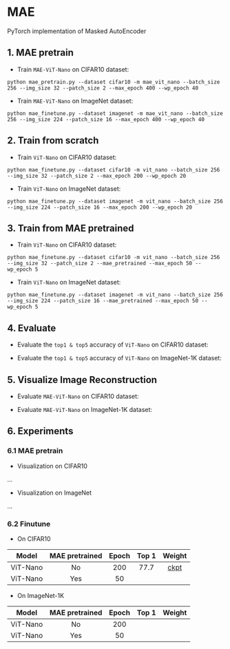 # MAE
PyTorch implementation of Masked AutoEncoder


## 1. MAE pretrain
- Train `MAE-ViT-Nano` on CIFAR10 dataset:

```Shell
python mae_pretrain.py --dataset cifar10 -m mae_vit_nano --batch_size 256 --img_size 32 --patch_size 2 --max_epoch 400 --wp_epoch 40
```

- Train `MAE-ViT-Nano` on ImageNet dataset:

```Shell
python mae_finetune.py --dataset imagenet -m mae_vit_nano --batch_size 256 --img_size 224 --patch_size 16 --max_epoch 400 --wp_epoch 40
```

## 2. Train from scratch
- Train `ViT-Nano` on CIFAR10 dataset:

```Shell
python mae_finetune.py --dataset cifar10 -m vit_nano --batch_size 256 --img_size 32 --patch_size 2 --max_epoch 200 --wp_epoch 20
```

- Train `ViT-Nano` on ImageNet dataset:

```Shell
python mae_finetune.py --dataset imagenet -m vit_nano --batch_size 256 --img_size 224 --patch_size 16 --max_epoch 200 --wp_epoch 20
```

## 3. Train from MAE pretrained
- Train `ViT-Nano` on CIFAR10 dataset:

```Shell
python mae_finetune.py --dataset cifar10 -m vit_nano --batch_size 256 --img_size 32 --patch_size 2 --mae_pretrained --max_epoch 50 --wp_epoch 5
```

- Train `ViT-Nano` on ImageNet dataset:

```Shell
python mae_finetune.py --dataset imagenet -m vit_nano --batch_size 256 --img_size 224 --patch_size 16 --mae_pretrained --max_epoch 50 --wp_epoch 5
```

## 4. Evaluate 
- Evaluate the `top1 & top5` accuracy of `ViT-Nano` on CIFAR10 dataset:

- Evaluate the `top1 & top5` accuracy of `ViT-Nano` on ImageNet-1K dataset:


## 5. Visualize Image Reconstruction
- Evaluate `MAE-ViT-Nano` on CIFAR10 dataset:

- Evaluate `MAE-ViT-Nano` on ImageNet-1K dataset:


## 6. Experiments
### 6.1 MAE pretrain
- Visualization on CIFAR10

...

- Visualization on ImageNet

...


### 6.2 Finutune
- On CIFAR10

|  Model   |  MAE pretrained  | Epoch | Top 1 | Weight |
|  :---:   |       :---:      | :---: | :---: | :---:  |
| ViT-Nano |        No        | 200   | 77.7  | [ckpt](https://github.com/yjh0410/MAE/releases/download/checkpoints/vit_nano_cifar10.pth) |
| ViT-Nano |        Yes       | 50    |       |        |

- On ImageNet-1K

|  Model   |  MAE pretrained  | Epoch | Top 1 | Weight |
|  :---:   |       :---:      | :---: | :---: | :---:  |
| ViT-Nano |        No        | 200   |       |        |
| ViT-Nano |        Yes       | 50    |       |        |
